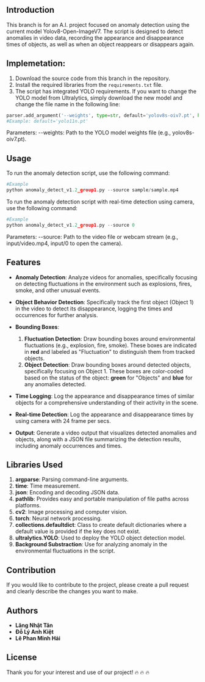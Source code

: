 ## Introduction
This branch is for an A.I. project focused on anomaly detection using the current model Yolov8-Open-ImageV7. The script is designed to detect anomalies in video data, recording the appearance and disappearance times of objects, as well as when an object reappears or disappears again.

## Implemetation:
1. Download the source code from this branch in the repository.
2. Install the required libraries from the `requirements.txt` file.
3. The script has integrated YOLO requirements. If you want to change the YOLO model from Ultralytics, simply download the new model and change the file name in the following line:

```python
parser.add_argument('--weights', type=str, default='yolov8s-oiv7.pt', help='model.pt path(s)')
#Example: default='yolo11n.pt'    
```
Parameters: --weights: Path to the YOLO model weights file (e.g., yolov8s-oiv7.pt).

## Usage
To run the anomaly detection script, use the following command:
```python
#Example
python anomaly_detect_v1.2_group1.py --source sample/sample.mp4
```
To run the anomaly detection script with real-time detection using camera, use the following command:
```python
#Example
python anomaly_detect_v1.2_group1.py --source 0
```
Parameters: --source: Path to the video file or webcam stream (e.g., input/video.mp4, input/0 to open the camera).
## Features

- **Anomaly Detection**: Analyze videos for anomalies, specifically focusing on detecting fluctuations in the environment such as explosions, fires, smoke, and other unusual events.
  
- **Object Behavior Detection**: Specifically track the first object (Object 1) in the video to detect its disappearance, logging the times and occurrences for further analysis.

- **Bounding Boxes**:
  1. **Fluctuation Detection**: Draw bounding boxes around environmental fluctuations (e.g., explosion, fire, smoke). These boxes are indicated in **red** and labeled as "Fluctuation" to distinguish them from tracked objects.
  2. **Object Detection**: Draw bounding boxes around detected objects, specifically focusing on Object 1. These boxes are color-coded based on the status of the object: **green** for "Objects" and **blue** for any anomalies detected.

- **Time Logging**: Log the appearance and disappearance times of similar objects for a comprehensive understanding of their activity in the scene.
- **Real-time Detection**: Log the appearance and disappearance times by using camera with 24 frame per secs.
- **Output**: Generate a video output that visualizes detected anomalies and objects, along with a JSON file summarizing the detection results, including anomaly occurrences and times.

## Libraries Used
1. **argparse**: Parsing command-line arguments.
2. **time**: Time measurement.
3. **json**: Encoding and decoding JSON data.
4. **pathlib**: Provides easy and portable manipulation of file paths across platforms.
5. **cv2**: Image processing and computer vision.
6. **torch**: Neural network processing.
7. **collections.defaultdict**: Class to create default dictionaries where a default value is provided if the key does not exist.
8. **ultralytics.YOLO**: Used to deploy the YOLO object detection model.
9. **Background Substraction**: Use for analyzing anomaly in the environmental fluctuations in the script.

## Contribution
If you would like to contribute to the project, please create a pull request and clearly describe the changes you want to make.

## Authors
- **Lăng Nhật Tân**
- **Đỗ Lý Anh Kiệt**
- **Lê Phan Minh Hải**

## License
Thank you for your interest and use of our project! 🔥 🔥 🔥 
